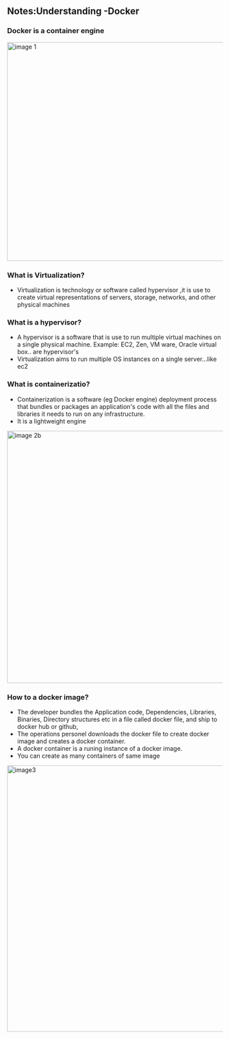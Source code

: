 
## Notes:Understanding -Docker
### Docker is a container engine
<img width="510" alt="image 1" src="https://github.com/Gailpositive/Containerized-Application-On-AWS/assets/111061512/6b730a64-603c-446b-9784-74ced0eb59d9">

### What is Virtualization?
* Virtualization is technology or software called hypervisor ,it is use to create virtual representations of servers, storage, networks, and other physical machines
### What is a hypervisor? 
* A hypervisor is a software that is use to run multiple virtual machines on a single physical machine. Example: EC2, Zen, VM ware, Oracle virtual box.. are hypervisor's
* Virtualization aims to run multiple OS instances on a single server...like ec2

### What is containerizatio?
* Containerization is a software (eg Docker engine) deployment process that bundles or packages  an application's code with all the files and libraries it needs to run on any infrastructure.
* It is a lightweight engine
<img width="588" alt="image 2b" src="https://github.com/Gailpositive/Containerized-Application-On-AWS/assets/111061512/a3af2d87-6e8e-44ec-b0dd-6e02ac1b2720">

### How to a docker image?
* The developer bundles the Application code, Dependencies, Libraries, Binaries, Directory structures etc in a file called docker file, and ship to docker hub or github,
* The operations personel downloads the docker file to create docker image and creates a docker container.
* A docker container is a runing instance of a docker image.
* You can create as many containers of same image

<img width="621" alt="image3" src="https://github.com/Gailpositive/Containerized-Application-On-AWS/assets/111061512/49e05d13-e801-48eb-9a1d-34388e0346c8">
